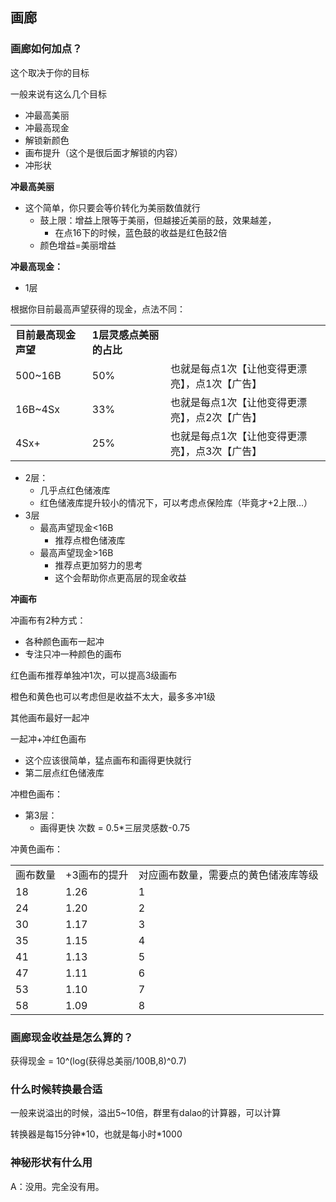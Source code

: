 画廊
--

### 画廊如何加点？

这个取决于你的目标

一般来说有这么几个目标

*   冲最高美丽
*   冲最高现金
*   解锁新颜色
*   画布提升（这个是很后面才解锁的内容）
*   冲形状

**冲最高美丽**

*   这个简单，你只要会等价转化为美丽数值就行
    *   鼓上限：增益上限等于美丽，但越接近美丽的鼓，效果越差，
        *   在点16下的时候，蓝色鼓的收益是红色鼓2倍
    *   颜色增益=美丽增益

**冲最高现金：**

*   1层

根据你目前最高声望获得的现金，点法不同：

|                      |                         |                                                |
| -------------------- | ----------------------- | ---------------------------------------------- |
| **目前最高现金声望** | **1层灵感点美丽的占比** |                                                |
| 500~16B              | 50%                     | 也就是每点1次【让他变得更漂亮】，点1次【广告】 |
| 16B~4Sx              | 33%                     | 也就是每点1次【让他变得更漂亮】，点2次【广告】 |
| 4Sx+                 | 25%                     | 也就是每点1次【让他变得更漂亮】，点3次【广告】 |

*   2层：
    *   几乎点红色储液库
    *   红色储液库提升较小的情况下，可以考虑点保险库（毕竟才+2上限...）
*   3层
    *   最高声望现金<16B
        *   推荐点橙色储液库
    *   最高声望现金>16B
        *   推荐点更加努力的思考
        *   这个会帮助你点更高层的现金收益

**冲画布**

冲画布有2种方式：

*   各种颜色画布一起冲
*   专注只冲一种颜色的画布

红色画布推荐单独冲1次，可以提高3级画布

橙色和黄色也可以考虑但是收益不太大，最多多冲1级

其他画布最好一起冲

一起冲+冲红色画布

*   这个应该很简单，猛点画布和画得更快就行
*   第二层点红色储液库

冲橙色画布：

*   第3层：
    *   画得更快 次数 = 0.5\*三层灵感数-0.75

冲黄色画布：

|          |              |                                      |
| -------- | ------------ | ------------------------------------ |
| 画布数量 | +3画布的提升 | 对应画布数量，需要点的黄色储液库等级 |
| 18       | 1.26         | 1                                    |
| 24       | 1.20         | 2                                    |
| 30       | 1.17         | 3                                    |
| 35       | 1.15         | 4                                    |
| 41       | 1.13         | 5                                    |
| 47       | 1.11         | 6                                    |
| 53       | 1.10         | 7                                    |
| 58       | 1.09         | 8                                    |

### 画廊现金收益是怎么算的？

获得现金 = 10^(log(获得总美丽/100B,8)^0.7)

### 什么时候转换最合适

一般来说溢出的时候，溢出5~10倍，群里有dalao的计算器，可以计算

转换器是每15分钟\*10，也就是每小时\*1000

### 神秘形状有什么用

A：没用。完全没有用。